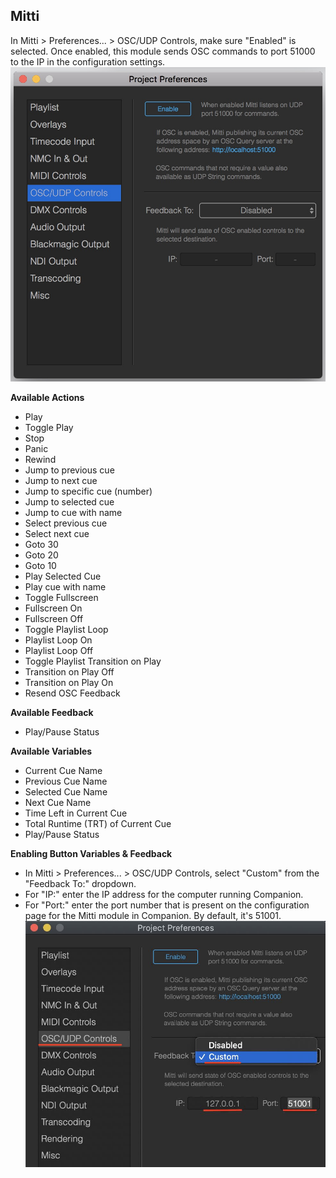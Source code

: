 ## Mitti

In Mitti > Preferences... > OSC/UDP Controls, make sure "Enabled" is selected. Once enabled, this module sends OSC commands to port 51000 to the IP in the configuration settings.
![Mitti](images/mitti.jpg?raw=true "Mitti")

**Available Actions**

* Play
* Toggle Play
* Stop
* Panic
* Rewind
* Jump to previous cue
* Jump to next cue
* Jump to specific cue (number)
* Jump to selected cue
* Jump to cue with name
* Select previous cue
* Select next cue
* Goto 30
* Goto 20
* Goto 10
* Play Selected Cue
* Play cue with name
* Toggle Fullscreen
* Fullscreen On
* Fullscreen Off
* Toggle Playlist Loop
* Playlist Loop On
* Playlist Loop Off
* Toggle Playlist Transition on Play
* Transition on Play Off
* Transition on Play On
* Resend OSC Feedback

**Available Feedback**

* Play/Pause Status

**Available Variables**

* Current Cue Name
* Previous Cue Name
* Selected Cue Name
* Next Cue Name
* Time Left in Current Cue
* Total Runtime (TRT) of Current Cue
* Play/Pause Status

**Enabling Button Variables & Feedback**
* In Mitti > Preferences... > OSC/UDP Controls, select "Custom" from the "Feedback To:" dropdown.
* For "IP:" enter the IP address for the computer running Companion.
* For "Port:" enter the port number that is present on the configuration page for the Mitti module in Companion. By default, it's 51001.
![Mitti](images/mitti_feedback.jpg?raw=true "Mitti")